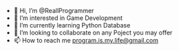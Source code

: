 - 👋 Hi, I’m @ReallProgrammer
- 👀 I’m interested in Game Development
- 🌱 I’m currently learning Python Database
- 💞️ I’m looking to collaborate on any Poject you may offer 
- 📫 How to reach me program.is.my.life@gmail.com

<!---
ReallProgrammer/ReallProgrammer is a ✨ special ✨ repository because its `README.md` (this file) appears on your GitHub profile.
You can click the Preview link to take a look at your changes.
--->
